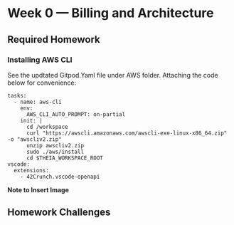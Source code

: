 # Week 0 — Billing and Architecture

## Required Homework

### Installing AWS CLI

See the updtated Gitpod.Yaml file under AWS folder. Attaching the code below for convenience:

```
tasks:
  - name: aws-cli
    env:
      AWS_CLI_AUTO_PROMPT: on-partial
    init: |
      cd /workspace
      curl "https://awscli.amazonaws.com/awscli-exe-linux-x86_64.zip" -o "awscliv2.zip"
      unzip awscliv2.zip
      sudo ./aws/install
      cd $THEIA_WORKSPACE_ROOT
vscode:
  extensions:
    - 42Crunch.vscode-openapi
```

**Note to Insert Image**

## Homework Challenges

